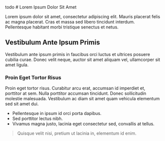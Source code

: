 todo # Lorem Ipsum Dolor Sit Amet

Lorem ipsum dolor sit amet, consectetur adipiscing elit. Mauris placerat felis ac magna placerat.
Cras et massa sed libero tincidunt interdum. Pellentesque habitant morbi tristique senectus et netus.

## Vestibulum Ante Ipsum Primis

Vestibulum ante ipsum primis in faucibus orci luctus et ultrices posuere cubilia curae.
Donec velit neque, auctor sit amet aliquam vel, ullamcorper sit amet ligula.

### Proin Eget Tortor Risus

Proin eget tortor risus. Curabitur arcu erat, accumsan id imperdiet et, porttitor at sem.
Nulla porttitor accumsan tincidunt. Donec sollicitudin molestie malesuada.
Vestibulum ac diam sit amet quam vehicula elementum sed sit amet dui.

- Pellentesque in ipsum id orci porta dapibus.
- Sed porttitor lectus nibh.
- Vivamus magna justo, lacinia eget consectetur sed, convallis at tellus.

> Quisque velit nisi, pretium ut lacinia in, elementum id enim.
